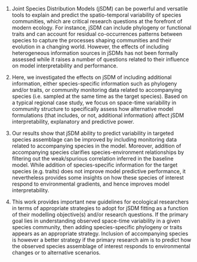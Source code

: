 1. Joint Species Distribution Models (jSDM) can be powerful and versatile tools to explain and predict the spatio-temporal variability of species communities, which are critical research questions at the forefront of modern ecology. For instance, jSDM can include phylogeny or functional traits and can account for residual co-occurrences patterns between species to capture the processes shaping communities and their evolution in a changing world. However,  the effects of including heterogeneous information sources in jSDMs has not been formally assessed while it raises a number of questions related to their influence on model interpretability and performance.

2. Here, we investigated the effects on jSDM of including additional information, either species-specific information such as phylogeny and/or traits, or community monitoring data related to accompanying species (i.e. sampled at the same time as the  target species). Based on a typical regional case study, we focus on space-time variability in community structure to specifically  assess how alternative model formulations (that includes, or not, additional information) affect jSDM interpretability, explanatory and predictive power.

3. Our results show that jSDM ability to predict variability in targeted species assemblage can be improved by including monitoring data related to accompanying species in the model. Moreover, addition of accompanying species clarifies species-environment relationships by filtering out the weak/spurious correlation inferred in the baseline model. While addition of species-specific information for the target species (e.g. traits) does not improve model predictive performance, it nevertheless provides some insights on how these species of interest respond to environmental gradients, and hence  improves model interpretability.

4. This work provides important  new guidelines for ecological researchers in terms of appropriate strategies to adopt for jSDM fitting as a function of their modelling objective(s) and/or research questions. If the primary goal lies in understanding observed space-time variability  in a given species community, then adding species-specific phylogeny or traits appears as an appropriate strategy. Inclusion of accompanying species is however a better strategy if the primary research aim is to predict how the observed species assemblage  of interest responds to environmental changes or to alternative scenarios.